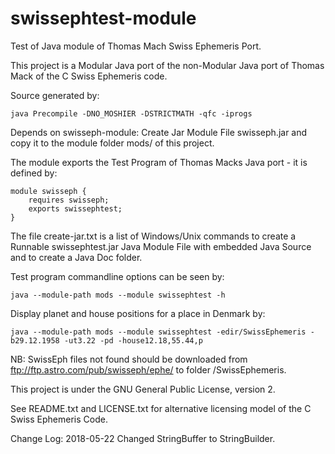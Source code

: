 # swissephtest-module
Test of Java module of Thomas Mach Swiss Ephemeris Port.

This project is a Modular Java port of the non-Modular Java port of Thomas Mack of the C Swiss Ephemeris code.

Source generated by:

    java Precompile -DNO_MOSHIER -DSTRICTMATH -qfc -iprogs

Depends on swisseph-module:
Create Jar Module File swisseph.jar and copy it to the module folder mods/ of this project.


The module exports the Test Program of Thomas Macks Java port - it is defined by:

    module swisseph {
        requires swisseph;
        exports swissephtest;
    }

The file create-jar.txt is a list of Windows/Unix commands to create a Runnable swissephtest.jar
Java Module File with embedded Java Source and to create a Java Doc folder.

Test program commandline options can be seen by:

    java --module-path mods --module swissephtest -h

Display planet and house positions for a place in Denmark by:

    java --module-path mods --module swissephtest -edir/SwissEphemeris -b29.12.1958 -ut3.22 -pd -house12.18,55.44,p

NB: SwissEph files not found should be downloaded from ftp://ftp.astro.com/pub/swisseph/ephe/
    to folder /SwissEphemeris.


This project is under the GNU General Public License, version 2.

See README.txt and LICENSE.txt for alternative licensing model of the C Swiss Ephemeris Code.

Change Log:
2018-05-22 Changed StringBuffer to StringBuilder.
